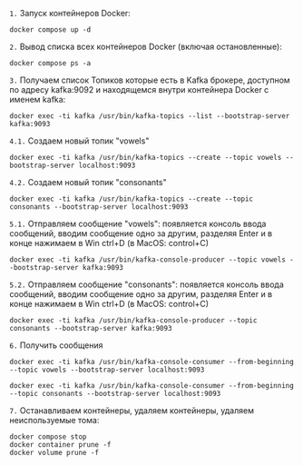 `1.` Запуск контейнеров Docker:
```shell
docker compose up -d
```
`2.` Вывод списка всех контейнеров Docker (включая остановленные):
```shell
docker compose ps -a
```

`3.` Получаем список Топиков которые есть в Kafka брокере, доступном по адресу kafka:9092 и находящемся внутри контейнера Docker с именем kafka:
```shell
docker exec -ti kafka /usr/bin/kafka-topics --list --bootstrap-server kafka:9093
```

`4.1.` Создаем новый топик "vowels"
```shell
docker exec -ti kafka /usr/bin/kafka-topics --create --topic vowels --bootstrap-server localhost:9093
```
`4.2.` Создаем новый топик "consonants"
```shell
docker exec -ti kafka /usr/bin/kafka-topics --create --topic consonants --bootstrap-server localhost:9093
```


`5.1.` Отправляем сообщение "vowels": появляется консоль ввода сообщений, вводим сообщение одно за другим, разделяя Enter и в конце нажимаем в Win ctrl+D (в MacOS: control+C)
```shell
docker exec -ti kafka /usr/bin/kafka-console-producer --topic vowels --bootstrap-server kafka:9093
```

`5.2.` Отправляем сообщение "consonants": появляется консоль ввода сообщений, вводим сообщение одно за другим, разделяя Enter и в конце нажимаем в Win ctrl+D (в MacOS: control+C)
```shell
docker exec -ti kafka /usr/bin/kafka-console-producer --topic consonants --bootstrap-server kafka:9093
```

`6.` Получить сообщения
```shell
docker exec -ti kafka /usr/bin/kafka-console-consumer --from-beginning --topic vowels --bootstrap-server localhost:9093
```
```shell
docker exec -ti kafka /usr/bin/kafka-console-consumer --from-beginning --topic consonants --bootstrap-server localhost:9093
```

`7.` Останавливаем контейнеры, удаляем контейнеры, удаляем неиспользуемые тома:
```shell
docker compose stop
docker container prune -f
docker volume prune -f
```
